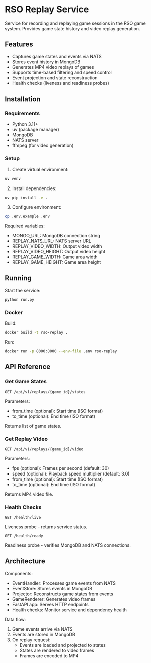 # RSO Replay Service

Service for recording and replaying game sessions in the RSO game system. Provides game state history and video replay generation.

## Features

- Captures game states and events via NATS
- Stores event history in MongoDB
- Generates MP4 video replays of games
- Supports time-based filtering and speed control
- Event projection and state reconstruction
- Health checks (liveness and readiness probes)

## Installation

### Requirements

- Python 3.11+
- uv (package manager)
- MongoDB
- NATS server
- ffmpeg (for video generation)

### Setup

1. Create virtual environment:
```bash
uv venv
```

2. Install dependencies:
```bash
uv pip install -e .
```

3. Configure environment:
```bash
cp .env.example .env
```

Required variables:
- MONGO_URL: MongoDB connection string
- REPLAY_NATS_URL: NATS server URL
- REPLAY_VIDEO_WIDTH: Output video width
- REPLAY_VIDEO_HEIGHT: Output video height
- REPLAY_GAME_WIDTH: Game area width
- REPLAY_GAME_HEIGHT: Game area height

## Running

Start the service:
```bash
python run.py
```

### Docker

Build:
```bash
docker build -t rso-replay .
```

Run:
```bash
docker run -p 8000:8000 --env-file .env rso-replay
```

## API Reference

### Get Game States

```http
GET /api/v1/replays/{game_id}/states
```

Parameters:
- from_time (optional): Start time (ISO format)
- to_time (optional): End time (ISO format)

Returns list of game states.

### Get Replay Video

```http
GET /api/v1/replays/{game_id}/video
```

Parameters:
- fps (optional): Frames per second (default: 30)
- speed (optional): Playback speed multiplier (default: 3.0)
- from_time (optional): Start time (ISO format)
- to_time (optional): End time (ISO format)

Returns MP4 video file.

### Health Checks

```http
GET /health/live
```
Liveness probe - returns service status.

```http
GET /health/ready
```
Readiness probe - verifies MongoDB and NATS connections.

## Architecture

Components:
- EventHandler: Processes game events from NATS
- EventStore: Stores events in MongoDB
- Projector: Reconstructs game states from events
- GameRenderer: Generates video frames
- FastAPI app: Serves HTTP endpoints
- Health checks: Monitor service and dependency health

Data flow:
1. Game events arrive via NATS
2. Events are stored in MongoDB
3. On replay request:
   - Events are loaded and projected to states
   - States are rendered to video frames
   - Frames are encoded to MP4